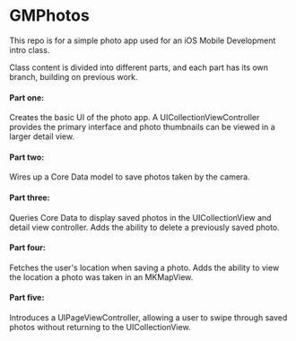 # GMPhotos
This repo is for a simple photo app used for an iOS Mobile Development intro class. 

Class content is divided into different parts, and each part has its own branch, building on previous work.

#### Part one: 
Creates the basic UI of the photo app.  A UICollectionViewController provides the primary interface and photo thumbnails can be viewed in a larger detail view.

#### Part two: 
Wires up a Core Data model to save photos taken by the camera.

#### Part three: 
Queries Core Data to display saved photos in the UICollectionView and detail view controller. Adds the ability to delete a previously saved photo.

#### Part four: 
Fetches the user's location when saving a photo.  Adds the ability to view the location a photo was taken in an MKMapView.

#### Part five: 
Introduces a UIPageViewController, allowing a user to swipe through saved photos without returning to the UICollectionView.
